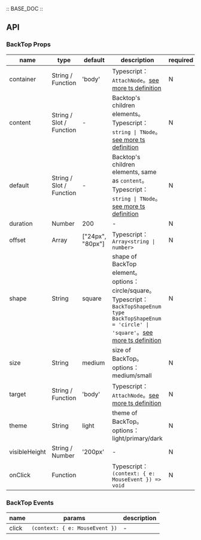 :: BASE_DOC ::

## API
### BackTop Props

name | type | default | description | required
-- | -- | -- | -- | --
container | String / Function | 'body' | Typescript：`AttachNode`。[see more ts definition](https://github.com/Tencent/tdesign-vue-next/blob/develop/src/common.ts) | N
content | String / Slot / Function | - | Backtop's children elements。Typescript：`string \| TNode`。[see more ts definition](https://github.com/Tencent/tdesign-vue-next/blob/develop/src/common.ts) | N
default | String / Slot / Function | - | Backtop's children elements, same as `content`。Typescript：`string \| TNode`。[see more ts definition](https://github.com/Tencent/tdesign-vue-next/blob/develop/src/common.ts) | N
duration | Number | 200 | \- | N
offset | Array | ["24px", "80px"] | Typescript：`Array<string \| number>` | N
shape | String | square | shape of BackTop element。options：circle/square。Typescript：`BackTopShapeEnum ` `type BackTopShapeEnum = 'circle' \| 'square'`。[see more ts definition](https://github.com/Tencent/tdesign-vue-next/tree/develop/src/back-top/type.ts) | N
size | String | medium | size of BackTop。options：medium/small | N
target | String / Function | 'body' | Typescript：`AttachNode`。[see more ts definition](https://github.com/Tencent/tdesign-vue-next/blob/develop/src/common.ts) | N
theme | String | light | theme of BackTop。options：light/primary/dark | N
visibleHeight | String / Number | '200px' | \- | N
onClick | Function |  | Typescript：`(context: { e: MouseEvent }) => void`<br/> | N

### BackTop Events

name | params | description
-- | -- | --
click | `(context: { e: MouseEvent })` | \-

